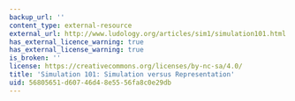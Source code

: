 ```yaml
---
backup_url: ''
content_type: external-resource
external_url: http://www.ludology.org/articles/sim1/simulation101.html
has_external_licence_warning: true
has_external_license_warning: true
is_broken: ''
license: https://creativecommons.org/licenses/by-nc-sa/4.0/
title: 'Simulation 101: Simulation versus Representation'
uid: 56805651-d607-46d4-8e55-56fa8c0e29db
---
```

